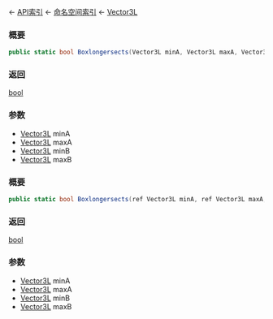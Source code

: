 ← [API索引](Api-Index) ← [命名空间索引](Namespace-Index) ← [Vector3L](VRageMath.Vector3L)

### 概要

```csharp
public static bool Boxlongersects(Vector3L minA, Vector3L maxA, Vector3L minB, Vector3L maxB)
```

### 返回

[bool](https://docs.microsoft.com/en-us/dotnet/api/System.Boolean?view=netframework-4.6)

### 参数

* [Vector3L](VRageMath.Vector3L) minA
* [Vector3L](VRageMath.Vector3L) maxA
* [Vector3L](VRageMath.Vector3L) minB
* [Vector3L](VRageMath.Vector3L) maxB
### 概要

```csharp
public static bool Boxlongersects(ref Vector3L minA, ref Vector3L maxA, ref Vector3L minB, ref Vector3L maxB)
```

### 返回

[bool](https://docs.microsoft.com/en-us/dotnet/api/System.Boolean?view=netframework-4.6)

### 参数

* [Vector3L](VRageMath.Vector3L) minA
* [Vector3L](VRageMath.Vector3L) maxA
* [Vector3L](VRageMath.Vector3L) minB
* [Vector3L](VRageMath.Vector3L) maxB
